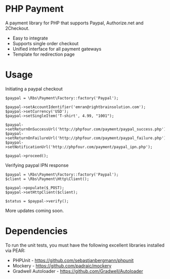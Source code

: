 PHP Payment
===========

A payment library for PHP that supports Paypal, Authorize.net and 2Checkout.

* Easy to integrate
* Supports single order checkout
* Unified interface for all payment gateways
* Template for redirection page

Usage
=====

Initiating a paypal checkout

    $paypal = \Rbs\Payment\Factory::factory('Paypal');

    $paypal->setAccountIdentifier('emran@rightbrainsolution.com');
    $paypal->setCurrency('USD');
    $paypal->setSingleItem('T-shirt', 4.99, "1001");

    $paypal->setReturnOnSuccessUrl('http://phpfour.com/payment/paypal_success.php');
    $paypal->setReturnOnFailureUrl('http://phpfour.com/payment/paypal_failure.php');
    $paypal->setNotificationUrl('http://phpfour.com/payment/paypal_ipn.php');

    $paypal->proceed();

Verifying paypal IPN response

    $paypal = \Rbs\Payment\Factory::factory('Paypal');
    $client = \Rbs\Payment\Http\Client();

    $paypal->populate($_POST);
    $paypal->setHttpClient($client);

    $status = $paypal->verify();

More updates coming soon.

Dependencies
============

To run the unit tests, you must have the following excellent libraries installed via PEAR:

* PHPUnit - https://github.com/sebastianbergmann/phpunit
* Mockery - https://github.com/padraic/mockery
* Gradwell Autoloader - https://github.com/Gradwell/Autoloader